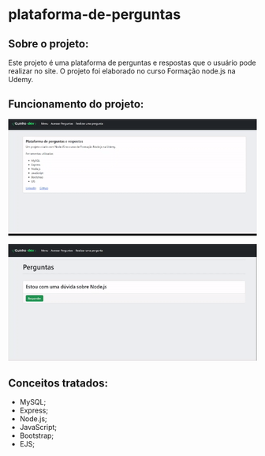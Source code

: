 # plataforma-de-perguntas

## Sobre o projeto:

Este projeto é uma plataforma de perguntas e respostas que o usuário pode realizar no site. 
O projeto foi elaborado no curso Formação node.js na Udemy. 

## Funcionamento do projeto:

<p align="left">
  <img width="920px" src="/public/img/gif1.gif">
</p>

<p align="left">
  <img width="920px" src="/public/img/gif2.gif">
</p>

## Conceitos tratados:

- MySQL;
- Express;
- Node.js;
- JavaScript;
- Bootstrap;
- EJS;
